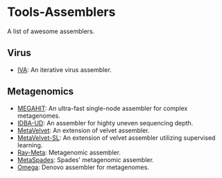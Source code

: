 # Tools-Assemblers

A list of awesome assemblers.

Virus
-----------------------------
* [IVA](http://sanger-pathogens.github.io/iva/): An iterative virus assembler.


Metagenomics
-----------------------------
* [MEGAHIT](https://github.com/voutcn/megahit):  An ultra-fast single-node assembler for complex metagenomes.
* [IDBA-UD](https://github.com/loneknightpy/idba): An assembler for highty uneven sequencing depth.
* [MetaVelvet](https://github.com/hacchy/MetaVelvet): An extension of velvet assembler.
* [MetaVelvet-SL](http://metavelvet.dna.bio.keio.ac.jp/MSL.html): An extension of velvet assembler utilizing supervised learning.
* [Ray-Meta](https://genomebiology.biomedcentral.com/articles/10.1186/gb-2012-13-12-r122): Metagenomic assembler.
* [MetaSpades](https://github.com/ablab/spades): Spades' metagenomic assembler.
* [Omega](https://www.ncbi.nlm.nih.gov/pubmed/24947750): Denovo assembler for metagenomes.
